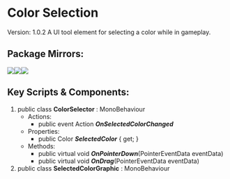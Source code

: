 # Color Selection
Version: 1.0.2
A UI tool element for selecting a color while in gameplay.

## Package Mirrors:
[<img src='https://img.itch.zone/aW1nLzEzNzQ2ODg3LnBuZw==/original/npRUfq.png'>](https://github.com/Iron-Mountain-Software/color-selection)[<img src='https://img.itch.zone/aW1nLzEzNzQ2ODk4LnBuZw==/original/Rv4m96.png'>](https://iron-mountain.itch.io/color-selection)[<img src='https://img.itch.zone/aW1nLzEzNzQ2ODkyLnBuZw==/original/Fq0ORM.png'>](https://www.npmjs.com/package/com.iron-mountain.color-selection)
## Key Scripts & Components:
1. public class **ColorSelector** : MonoBehaviour
   * Actions: 
      * public event Action ***OnSelectedColorChanged*** 
   * Properties: 
      * public Color ***SelectedColor***  { get; }
   * Methods: 
      * public virtual void ***OnPointerDown***(PointerEventData eventData)
      * public virtual void ***OnDrag***(PointerEventData eventData)
1. public class **SelectedColorGraphic** : MonoBehaviour
